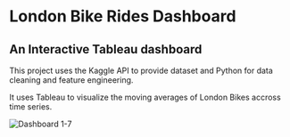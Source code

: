 # London Bike Rides Dashboard

## An Interactive Tableau dashboard

This project uses the Kaggle API to provide dataset and Python for data cleaning and feature engineering.

It uses Tableau to visualize the moving averages of London Bikes accross time series.

![Dashboard 1-7](https://github.com/barnascript/London_bike_rides/assets/142545558/39fa34dc-5fd8-4381-864a-e9372281f93c)
